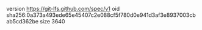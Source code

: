 version https://git-lfs.github.com/spec/v1
oid sha256:0a373a493ede65e45407c2e088cf5f780d0e941d3af3e8937003cbab5cd362be
size 3640
